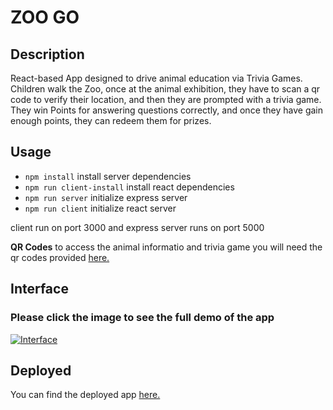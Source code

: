 # ZOO GO

## Description

React-based App designed to drive animal education via Trivia Games. Children walk the Zoo, once at the animal exhibition, they have to scan a qr code to verify their location, and then they are prompted with a trivia game. They win Points for answering questions correctly, and once they have gain enough points, they can redeem them for prizes.

## Usage

- `npm install` install server dependencies
- `npm run client-install` install react dependencies
- `npm run server` initialize express server
- `npm run client` initialize react server

client run on port 3000 and express server runs on port 5000

**QR Codes** to access the animal informatio and trivia game you will need the qr codes provided [here.](https://drive.google.com/file/d/1WlDCcvEfygRsSqGhH3-saj70bcxOBDrP/view?usp=sharing)

## Interface
### Please click the image to see the full demo of the app
[![Interface](https://ucarecdn.com/c099d731-8ee6-4687-9084-fa2472e39ecf/ScreenShot20200623at124316AM1.png)](https://www.youtube.com/watch?v=429ZNpMUzcQ&feature=youtu.be)

## Deployed
You can find the deployed app [here.](https://zoo-go.herokuapp.com/)


